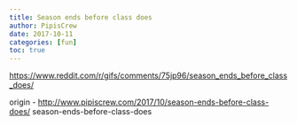```yaml
---
title: Season ends before class does
author: PipisCrew
date: 2017-10-11
categories: [fun]
toc: true
---
```


https://www.reddit.com/r/gifs/comments/75jp96/season_ends_before_class_does/

origin - http://www.pipiscrew.com/2017/10/season-ends-before-class-does/ season-ends-before-class-does